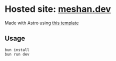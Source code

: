 # Hosted site: [meshan.dev](https://www.meshan.dev)

Made with Astro using [this template](https://github.com/manuelernestog/astro-modern-personal-website)

## Usage

```
bun install
bun run dev
```